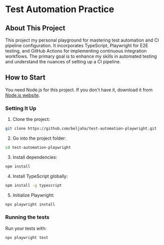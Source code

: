 # Test Automation Practice

## About This Project

This project my personal playground for mastering test automation and CI pipeline configuration. It incorporates TypeScript, Playwright for E2E testing, and GitHub Actions for implementing continuous integration workflows. The primary goal is to enhance my skills in automated testing and understand the nuances of setting up a CI pipeline.

## How to Start

You need Node.js for this project. If you don't have it, download it from [Node.js website](https://nodejs.org/).

### Setting It Up

1. Clone the project:

```bash
git clone https://github.com/beljaha/test-automation-playwright.git
```
2. Go into the project folder:
```bash
cd test-automation-playwright
```
3. Install dependencies:
```bash
npm install
```
4. Install TypeScript globally:
```bash
npm install -g typescript
```
5. Initialize Playwright:
```bash
npx playwright install
```
### Running the tests
Run your tests with:
```bash
npx playwright test
```
